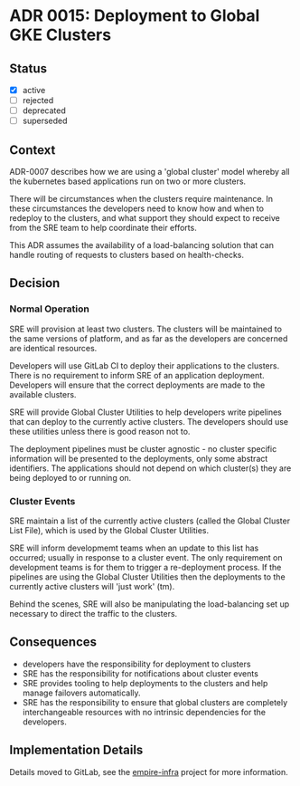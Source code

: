 # ADR 0015: Deployment to Global GKE Clusters

## Status

- [x] active
- [ ] rejected
- [ ] deprecated
- [ ] superseded

## Context

ADR-0007 describes how we are using a 'global cluster' model whereby all the
kubernetes based applications run on two or more clusters.

There will be circumstances when the clusters require maintenance. In these
circumstances the developers need to know how and when to redeploy to the
clusters, and what support they should expect to receive from the SRE team to
help coordinate their efforts.

This ADR assumes the availability of a load-balancing solution that can
handle routing of requests to clusters based on health-checks.

## Decision

### Normal Operation

SRE will provision at least two clusters. The clusters will be maintained to
the same versions of platform, and as far as the developers are concerned are
identical resources.

Developers will use GitLab CI to deploy their applications to the clusters.
There is no requirement to inform SRE of an application deployment. Developers
will ensure that the correct deployments are made to the available clusters.

SRE will provide Global Cluster Utilities to help developers write pipelines
that can deploy to the currently active clusters. The developers should use
these utilities unless there is good reason not to.

The deployment pipelines must be cluster agnostic - no cluster specific
information will be presented to the deployments, only some abstract
identifiers. The applications should not depend on which cluster(s) they are
being deployed to or running on.

### Cluster Events

SRE maintain a list of the currently active clusters (called the Global Cluster
List File), which is used by the Global Cluster Utilities.

SRE will inform developmemt teams when an update to this list has occurred;
usually in response to a cluster event. The only requirement on development
teams is for them to trigger a re-deployment process. If the pipelines are
using the Global Cluster Utilities then the deployments to the currently active
clusters will 'just work' (tm).

Behind the scenes, SRE will also be manipulating the load-balancing set up
necessary to direct the traffic to the clusters.

## Consequences

- developers have the responsibility for deployment to clusters
- SRE has the responsibility for notifications about cluster events
- SRE provides tooling to help deployments to the clusters and help manage
  failovers automatically.
- SRE has the responsibility to ensure that global clusters are completely
  interchangeable resources with no intrinsic dependencies for the developers.

## Implementation Details

Details moved to GitLab, see the [empire-infra](https://gitlab.com/2sixty/sre/empire-infra) project for more information.
